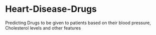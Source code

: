 # Heart-Disease-Drugs
Predicting Drugs to be given to patients based on their blood pressure, Cholesterol levels and other features
